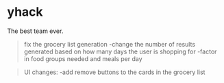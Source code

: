 yhack
=====

The best team ever.

>fix the grocery list generation
	-change the number of results generated based on how many days the user is shopping for
	-factor in food groups needed and meals per day

>UI changes:
	-add remove buttons to the cards in the grocery list